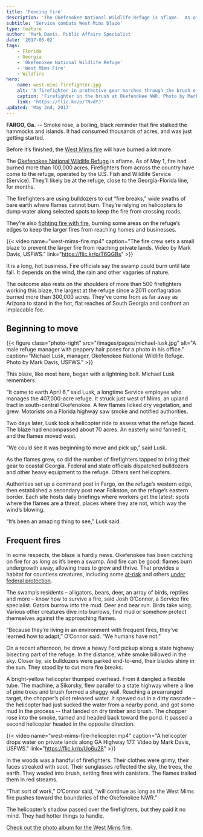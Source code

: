 ```yaml
---
title: 'Fencing fire'
description: 'The Okefenokee National Wildlife Refuge is aflame.  As of Monday, May 1, fire had burned more than 100,000 acres. Firefighters from across the country have come to the refuge, operated by the U.S. Fish and Wildlife Service. They’ll likely be at the refuge, close to the Georgia-Florida line, for months.'
subtitle: 'Service combats West Mims blaze'
type: feature
author: 'Mark Davis, Public Affairs Specialist'
date: '2017-05-02'
tags:
    - Florida
    - Georgia
    - 'Okefenokee National Wildlife Refuge'
    - 'West Mims Fire'
    - Wildfire
hero:
    name: west-mims-firefighter.jpg
    alt: 'A firefighter in protective gear marches through the brush of a pine forest.'
    caption: 'Firefighter in the brush at Okefenokee NWR. Photo by Mark Davis, USFWS.'
    link: 'https://flic.kr/p/TNvdYJ'
updated: 'May 2nd, 2017'
---
```


**FARGO, Ga.** -- Smoke rose, a boiling, black reminder that fire stalked the hammocks and islands. It had consumed thousands of acres, and was just getting started.

Before it’s finished, the [West Mims fire](/tags/west-mims-fire) will have burned a lot more.

The [Okefenokee National Wildlife Refuge](https://www.fws.gov/refuge/okefenokee/) is aflame.  As of May 1, fire had burned more than 100,000 acres. Firefighters from across the country have come to the refuge, operated by the U.S. Fish and Wildlife Service (Service). They’ll likely be at the refuge, close to the Georgia-Florida line, for months.

The firefighters are using bulldozers to cut “fire breaks,” wide swaths of bare earth where flames cannot burn. They’re relying on helicopters to dump water along selected spots to keep the fire from crossing roads.

They’re also [fighting fire with fire](/our-services/fire), burning some areas on the refuge’s edges to keep the larger fires from reaching homes and businesses.

{{< video name="west-mims-fire.mp4" caption="The fire crew sets a small blaze to prevent the larger fire from reaching private lands. Video by Mark Davis, USFWS." link="https://flic.kr/p/T6GGBs" >}}

It is a long, hot business. Fire officials say the swamp could burn until late fall. It depends on the wind, the rain and other vagaries of nature.

The outcome also rests on the shoulders of more than 500 firefighters working this blaze, the largest at the refuge since a 2011 conflagration burned more than 300,000 acres. They’ve come from as far away as Arizona to stand in the hot, flat reaches of South Georgia and confront an implacable foe.

## Beginning to move

{{< figure class="photo-right" src="/images/pages/michael-lusk.jpg" alt="A male refuge manager with peppery hair poses for a photo in his office." caption="Michael Lusk, manager, Okefenokee National Wildlife Refuge. Photo by Mark Davis, USFWS." >}}

This blaze, like most here, began with a lightning bolt. Michael Lusk remembers.

“It came to earth April 6,” said Lusk, a longtime Service employee who manages the 407,000-acre refuge. It struck just west of Mims, an upland tract in south-central Okefenokee. A few flames licked dry vegetation, and grew. Motorists on a Florida highway saw smoke and notified authorities.

Two days later, Lusk took a helicopter ride to assess what the refuge faced. The blaze had encompassed about 70 acres. An easterly wind fanned it, and the flames moved west.

“We could see it was beginning to move and pick up,” said Lusk.

As the flames grew, so did the number of firefighters tapped to bring their gear to coastal Georgia. Federal and state officials dispatched bulldozers and other heavy equipment to the refuge. Others sent helicopters.

Authorities set up a command post in Fargo, on the refuge’s western edge, then established a secondary post near Folkston, on the refuge’s eastern border. Each site hosts daily briefings where workers get the latest: spots where the flames are a threat, places where they are not, which way the wind’s blowing.

“It’s been an amazing thing to see,” Lusk said.

## Frequent fires

In some respects, the blaze is hardly news. Okefenokee has been catching on fire for as long as it’s been a swamp. And fire can be good: flames burn undergrowth away, allowing trees to grow and thrive. That provides a habitat for countless creatures, including some [at-risk](/endangered-species-act/at-risk-species) and others [under federal protection](/endangered-species-act).

The swamp’s residents – alligators, bears, deer, an array of birds, reptiles and more – know how to survive a fire, said Josh O’Connor, a Service fire specialist. Gators burrow into the mud. Deer and bear run. Birds take wing. Various other creatures dive into burrows, find mud or somehow protect themselves against the approaching flames.

“Because they’re living in an environment with frequent fires, they’ve learned how to adapt,” O’Connor said. “We humans have not.”

On a recent afternoon, he drove a heavy Ford pickup along a state highway bisecting part of the refuge. In the distance, white smoke billowed in the sky. Closer by, six bulldozers were parked end-to-end, their blades shiny in the sun. They stood by to cut more fire breaks.

A bright-yellow helicopter thumped overhead. From it dangled a flexible tube. The machine, a Sikorsky, flew parallel to a state highway where a line of pine trees and brush formed a shaggy wall. Reaching a prearranged target, the chopper’s pilot released water. It spewed out in a dirty cascade – the helicopter had just sucked the water from a nearby pond, and got some mud in the process --  that landed on dry timber and brush. The chopper rose into the smoke, turned and headed back toward the pond.  It passed a second helicopter headed in the opposite direction.

{{< video name="west-mims-fire-helicopter.mp4" caption="A helicopter drops water on private lands along GA Highway 177. Video by Mark Davis, USFWS." link="https://flic.kr/p/Uo6u28" >}}

In the woods was a handful of firefighters. Their clothes were grimy, their faces streaked with soot. Their sunglasses reflected the sky, the trees, the earth. They waded into brush, setting fires with canisters. The flames trailed them in red streams.

“That sort of work,” O’Connor said, “will continue as long as the West Mims fire pushes toward the boundaries of the Okefenokee NWR.”

The helicopter’s shadow passed over the firefighters, but they paid it no mind. They had hotter things to handle.

[Check out the photo album for the West Mims fire](https://flic.kr/s/aHskYNQwMb).
